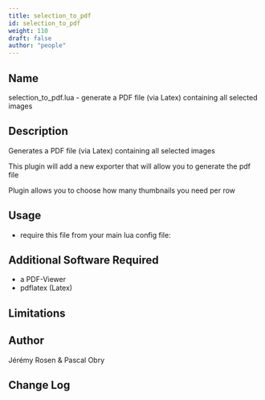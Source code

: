 ```yaml
---
title: selection_to_pdf
id: selection_to_pdf
weight: 110
draft: false
author: "people"
---
```


## Name

selection_to_pdf.lua - generate a PDF file (via Latex) containing all selected images

## Description

Generates a PDF file (via Latex) containing all selected images

This plugin will add a new exporter that will allow you to generate the pdf file

Plugin allows you to choose how many thumbnails you need per row

## Usage

* require this file from your main lua config file:

## Additional Software Required

* a PDF-Viewer
* pdflatex (Latex)

## Limitations


## Author

Jérémy Rosen & Pascal Obry

## Change Log

